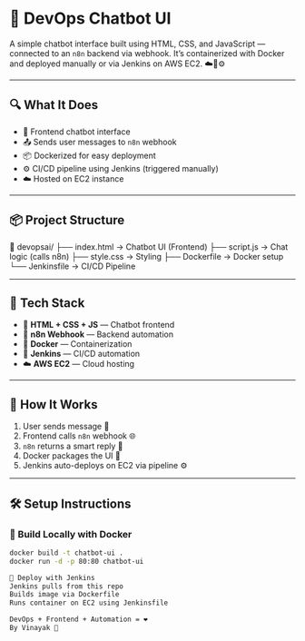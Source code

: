 # 🤖 DevOps Chatbot UI

A simple chatbot interface built using HTML, CSS, and JavaScript — connected to an `n8n` backend via webhook. It’s containerized with Docker and deployed manually or via Jenkins on AWS EC2. ☁️🐳⚙️

---

## 🔍 What It Does

- 💬 Frontend chatbot interface
- 📤 Sends user messages to `n8n` webhook
- 📦 Dockerized for easy deployment
- ⚙️ CI/CD pipeline using Jenkins (triggered manually)
- ☁️ Hosted on EC2 instance

---

## 📦 Project Structure

📁 devopsai/
├── index.html → Chatbot UI (Frontend)
├── script.js → Chat logic (calls n8n)
├── style.css → Styling
├── Dockerfile → Docker setup
└── Jenkinsfile → CI/CD Pipeline

---

## 🔧 Tech Stack

- 💬 **HTML + CSS + JS** — Chatbot frontend
- 🔗 **n8n Webhook** — Backend automation
- 🐳 **Docker** — Containerization
- 🤖 **Jenkins** — CI/CD automation
- ☁️ **AWS EC2** — Cloud hosting

---

## 🚀 How It Works

1. User sends message 💬
2. Frontend calls `n8n` webhook 🌐
3. `n8n` returns a smart reply 🤖
4. Docker packages the UI 🐳
5. Jenkins auto-deploys on EC2 via pipeline ⚙️

---

## 🛠 Setup Instructions

### 🔹 Build Locally with Docker

```bash
docker build -t chatbot-ui .
docker run -d -p 80:80 chatbot-ui

🔹 Deploy with Jenkins
Jenkins pulls from this repo
Builds image via Dockerfile
Runs container on EC2 using Jenkinsfile

DevOps + Frontend + Automation = ❤️
By Vinayak 🙌

